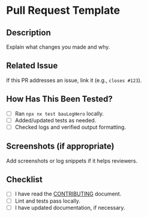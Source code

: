 # Pull Request Template

## Description

Explain what changes you made and why.

## Related Issue

If this PR addresses an issue, link it (e.g., `closes #123`).

## How Has This Been Tested?

- [ ] Ran `npx nx test bauLogHero` locally.
- [ ] Added/updated tests as needed.
- [ ] Checked logs and verified output formatting.

## Screenshots (if appropriate)

Add screenshots or log snippets if it helps reviewers.

## Checklist

- [ ] I have read the [CONTRIBUTING](../CONTRIBUTING.md) document.
- [ ] Lint and tests pass locally.
- [ ] I have updated documentation, if necessary.
